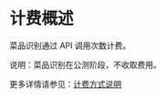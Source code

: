 # 计费概述

菜品识别通过 API 调用次数计费。

说明：菜品识别在公测阶段，不收取费用。

更多详情请参见：[计费方式说明](https://docs.jdcloud.com/cn/billing/pay-as-you-go)







     
    
